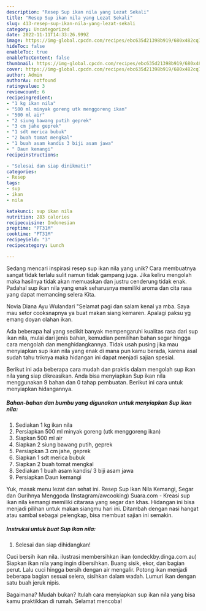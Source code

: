 ```yaml
---
description: "Resep Sup ikan nila yang Lezat Sekali"
title: "Resep Sup ikan nila yang Lezat Sekali"
slug: 413-resep-sup-ikan-nila-yang-lezat-sekali
category: Uncategorized
date: 2022-11-11T14:33:26.999Z
image: https://img-global.cpcdn.com/recipes/ebc635d21398b919/680x482cq70/sup-ikan-nila-foto-resep-utama.jpg
hideToc: false
enableToc: true
enableTocContent: false
thumbnail: https://img-global.cpcdn.com/recipes/ebc635d21398b919/680x482cq70/sup-ikan-nila-foto-resep-utama.jpg
cover: https://img-global.cpcdn.com/recipes/ebc635d21398b919/680x482cq70/sup-ikan-nila-foto-resep-utama.jpg
author: Admin
authorAv: notfound
ratingvalue: 3
reviewcount: 6
recipeingredient:
- "1 kg ikan nila"
- "500 ml minyak goreng utk menggoreng ikan"
- "500 ml air"
- "2 siung bawang putih geprek"
- "3 cm jahe geprek"
- "1 sdt merica bubuk"
- "2 buah tomat mengkal"
- "1 buah asam kandis 3 biji asam jawa"
- " Daun kemangi"
recipeinstructions:

- "Selesai dan siap dinikmati!"
categories:
- Resep
tags:
- sup
- ikan
- nila

katakunci: sup ikan nila 
nutrition: 283 calories
recipecuisine: Indonesian
preptime: "PT31M"
cooktime: "PT31M"
recipeyield: "3"
recipecategory: Lunch

---
```





Sedang mencari inspirasi resep sup ikan nila yang unik? Cara membuatnya sangat tidak terlalu sulit namun tidak gampang juga. Jika keliru mengolah maka hasilnya tidak akan memuaskan dan justru cenderung tidak enak. Padahal sup ikan nila yang enak seharusnya memiliki aroma dan cita rasa yang dapat memancing selera Kita.





Novia Diana Ayu Wulandari &#34;Selamat pagi dan salam kenal ya mba. Saya mau setor cooksnapnya ya buat makan siang kemaren. Apalagi paksu yg emang doyan olahan ikan.

Ada beberapa hal yang sedikit banyak mempengaruhi kualitas rasa dari sup ikan nila, mulai dari jenis bahan, kemudian pemilihan bahan segar hingga cara mengolah dan menghidangkannya. Tidak usah pusing jika mau menyiapkan sup ikan nila yang enak di mana pun kamu berada, karena asal sudah tahu triknya maka hidangan ini dapat menjadi sajian spesial.






Berikut ini ada beberapa cara mudah dan praktis dalam mengolah sup ikan nila yang siap dikreasikan. Anda bisa menyiapkan Sup ikan nila menggunakan 9 bahan dan 0 tahap pembuatan. Berikut ini cara untuk menyiapkan hidangannya.

<!--inarticleads1-->

##### Bahan-bahan dan bumbu yang digunakan untuk menyiapkan Sup ikan nila:

1. Sediakan 1 kg ikan nila
1. Persiapkan 500 ml minyak goreng (utk menggoreng ikan)
1. Siapkan 500 ml air
1. Siapkan 2 siung bawang putih, geprek
1. Persiapkan 3 cm jahe, geprek
1. Siapkan 1 sdt merica bubuk
1. Siapkan 2 buah tomat mengkal
1. Sediakan 1 buah asam kandis/ 3 biji asam jawa
1. Persiapkan  Daun kemangi


Yuk, masak menu lezat dan sehat ini. Resep Sup Ikan Nila Kemangi, Segar dan Gurihnya Menggoda (Instagram/awcooking) Suara.com - Kreasi sup ikan nila kemangi memiliki citarasa yang segar dan khas. Hidangan ini bisa menjadi pilihan untuk makan siangmu hari ini. Ditambah dengan nasi hangat atau sambal sebagai pelengkap, bisa membuat sajian ini semakin. 

<!--inarticleads2-->

##### Instruksi untuk buat Sup ikan nila:


1. Selesai dan siap dihidangkan!

Cuci bersih ikan nila. ilustrasi membersihkan ikan (ondeckby.dinga.com.au) Siapkan ikan nila yang ingin dibersihkan. Buang sisik, ekor, dan bagian perut. Lalu cuci hingga bersih dengan air mengalir. Potong ikan menjadi beberapa bagian sesuai selera, sisihkan dalam wadah. Lumuri ikan dengan satu buah jeruk nipis. 

Bagaimana? Mudah bukan? Itulah cara menyiapkan sup ikan nila yang bisa kamu praktikkan di rumah. Selamat mencoba!
